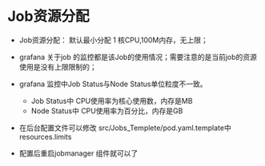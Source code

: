 Job资源分配
====================================================


* Job资源分配： 默认最小分配 1 核CPU,100M内存，无上限；

- grafana 关于job 的监控都是该Job的使用情况；需要注意的是当前job的资源使用是没有上限限制的；
- grafana 监控中Job Status与Node Status单位粒度不一致。
    + Job Status中 CPU使用率为核心使用数，内存是MB
    + Node Status中 CPU使用率为百分比，内存是GB

- 在后台配置文件可以修改 src/Jobs_Templete/pod.yaml.template中resources.limits
- 配置后重启jobmanager 组件就可以了

